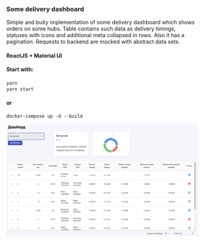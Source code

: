 ### Some delivery dashboard

Simple and buity implementation of some delivery dashboard which shows orders on some hubs. 
Table contains such data as delivery timings, statuses with icons and additional meta collapsed in rows. Also it has a pagination.
Requests to backend are mocked with abstract data sets.


#### ReactJS + Material UI

#### Start with:

    yarn
    yarn start

#### or 

    docker-compose up -d --build


![Example](https://github.com/ZinBu/delivery-dashboard/blob/main/examples/dashboard.png)
